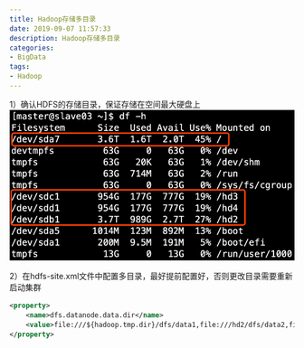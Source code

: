 ```yaml
---
title: Hadoop存储多目录
date: 2019-09-07 11:57:33
description: Hadoop存储多目录
categories:
- BigData
tags:
- Hadoop
---
```

1）确认HDFS的存储目录，保证存储在空间最大硬盘上
![](../images/2020/09/20200907110404.png)


2）在hdfs-site.xml文件中配置多目录，最好提前配置好，否则更改目录需要重新启动集群
```xml
<property>
    <name>dfs.datanode.data.dir</name>
    <value>file:///${hadoop.tmp.dir}/dfs/data1,file:///hd2/dfs/data2,file:///hd3/dfs/data3,file:///hd4/dfs/data4</value>
</property>
```
